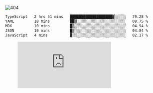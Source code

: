 ![404](https://user-images.githubusercontent.com/378023/89412096-6f759d80-d761-11ea-8c57-84b30ef3f2b1.png)

<!--START_SECTION:waka-->

```txt
TypeScript   2 hrs 51 mins   ███████████████████▓░░░░░   79.28 %
YAML         18 mins         ██▒░░░░░░░░░░░░░░░░░░░░░░   08.75 %
MDX          10 mins         █▒░░░░░░░░░░░░░░░░░░░░░░░   04.94 %
JSON         10 mins         █▒░░░░░░░░░░░░░░░░░░░░░░░   04.84 %
JavaScript   4 mins          ▓░░░░░░░░░░░░░░░░░░░░░░░░   02.17 %
```

<!--END_SECTION:waka-->
<figure><embed src="https://wakatime.com/share/@018b853e-267a-435d-a858-33e2b098b9d7/f3c3aa68-553a-4373-a9f9-2d456f62f780.svg"></embed></figure>
